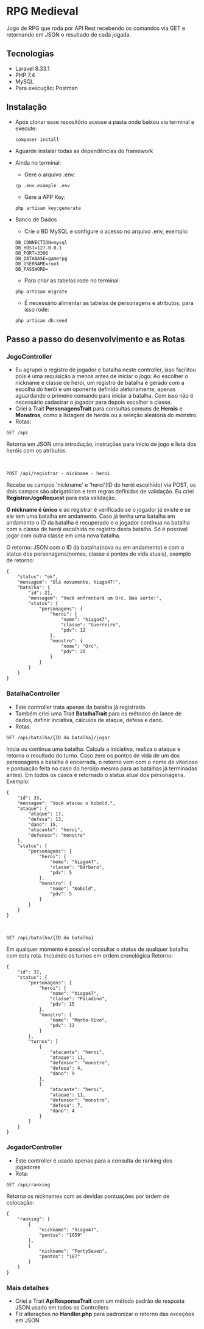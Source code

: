 # RPG Medieval

Jogo de RPG que roda por API Rest recebendo os comandos via GET e retornando em JSON o resultado de cada jogada. 

## Tecnologias
- Laravel 8.33.1
- PHP 7.4
- MySQL
- Para execução: Postman

## Instalação
- Após clonar esse repositório acesse a pasta onde baixou via terminal e execute:
    ```
    composer install
    ```
- Aguarde instalar todas as dependências do framework
- Ainda no terminal:
    - Gere o arquivo .env:
    ```
    cp .env.example .env
    ```
    - Gere a APP Key:
    ```
    php artisan key:generate
    ```

- Banco de Dados
    - Crie o BD MySQL e configure o acesso no arquivo .env, exemplo:
    ```
    DB_CONNECTION=mysql
    DB_HOST=127.0.0.1
    DB_PORT=3306
    DB_DATABASE=gamerpg
    DB_USERNAME=root
    DB_PASSWORD=
    ``` 
    - Para criar as tabelas rode no terminal:
    ``` 
    php artisan migrate
    ```
    - É necessário alimentar as tabelas de personagens e atributos, para isso rode:
    ```
    php artisan db:seed
    ```

## Passo a passo do desenvolvimento e as Rotas
### JogoController
- Eu agrupei o registro de jogador e batalha neste controller, isso facilitou pois é uma requisição a menos antes de iniciar o jogo: 
Ao escolher o nickname e classe de herói, um registro de batalha é gerado com a escolha do herói e um oponente definido aletoriamente, apenas aguardando o primeiro comando para iniciar a batalha. 
Com isso não é necessário cadastrar o jogador para depois escolher a classe.
- Criei a Trait **PersonagensTrait** para consultas comuns de **Herois** e **Monstros**, como a listagem de heróis ou a seleção aleatória do monstro.
- Rotas:

```
GET /api
```
Retorna em JSON uma introdução, instruções para inicio de jogo e lista dos heróis com os atributos.

<br/>

```
POST /api/registrar - nickname - heroi 
```
Recebe os campos 'nickname' e 'heroi'(ID do herói escolhido) via POST, os dois campos são obrigatórios e tem regras definidas de validação. Eu criei **RegistrarJogoRequest** para esta validação.  

**O nickname é único** e ao registrar é verificado se o jogador já existe e se ele tem uma batalha em andamento. Caso já tenha uma batalha em andamento o ID da batalha é recuperado e o jogador continua na batalha com a classe de herói escolhida no registro desta batalha. 
Só é possível jogar com outra classe em uma nova batalha. 

O retorno: JSON com o ID da batalha(nova ou em andamento) e com o status dos personagens(nomes, classe e pontos de vida atuais), exemplo de retorno:
```
{
    "status": "ok",
    "mensagem": "Olá novamente, hiago47!",
    "batalha": {
        "id": 21,
        "mensagem": "Você enfrentará um Orc. Boa sorte!",
        "status": {
            "personagens": {
                "heroi": {
                    "nome": "hiago47",
                    "classe": "Guerreiro",
                    "pdv": 12
                },
                "monstro": {
                    "nome": "Orc",
                    "pdv": 20
                }
            }
        }
    }
}
```
    

### BatalhaController
- Este controller trata apenas da batalha já registrada. 
- Também criei uma Trait **BatalhaTrait** para os métodos de lance de dados, definir inciativa, cálculos de ataque, defesa e dano.
- Rotas:

```
GET /api/batalha/{ID da batalha}/jogar
```
Inicia ou continua uma batalha: Calcula a iniciativa, realiza o ataque e retorna o resultado do turno. 
Caso zere os pontos de vida de um dos personagens a batalha é encerrada, o retorno vem com o nome do vitorioso e pontuação feita no caso do herói(o mesmo para as batalhas já terminadas antes). 
Em todos os casos é retornado o status atual dos personagens. Exemplo:
```
{
    "id": 33,
    "mensagem": "Você atacou o Kobold.",
    "ataque": {
        "ataque": 17,
        "defesa": 13,
        "dano": 15,
        "atacante": "heroi",
        "defensor": "monstro"
    },
    "status": {
        "personagens": {
            "heroi": {
                "nome": "hiago47",
                "classe": "Bárbaro",
                "pdv": 5
            },
            "monstro": {
                "nome": "Kobold",
                "pdv": 5
            }
        }
    }
}
```

<br/>

```
GET /api/batalha/{ID da batalha}
```
Em qualquer momento é possível consultar o status de qualquer batalha com esta rota. Incluindo os turnos em ordem cronológica
Retorno:
```
{
    "id": 37,
    "status": {
        "personagens": {
            "heroi": {
                "nome": "hiago47",
                "classe": "Paladino",
                "pdv": 15
            },
            "monstro": {
                "nome": "Morto-Vivo",
                "pdv": 12
            }
        },
        "turnos": [
            {
                "atacante": "heroi",
                "ataque": 11,
                "defensor": "monstro",
                "defesa": 4,
                "dano": 9
            },
            {
                "atacante": "heroi",
                "ataque": 11,
                "defensor": "monstro",
                "defesa": 7,
                "dano": 4
            }
        ]
    }
}
```

### JogadorController
- Este controller é usado apenas para a consulta de ranking dos jogadores
- Rota:
```
GET /api/ranking
```
Retorna os nicknames com as devidas pontuações por ordem de colocação:
```
{
    "ranking": [
        {
            "nickname": "hiago47",
            "pontos": "1059"
        },
        {
            "nickname": "FortySeven",
            "pontos": "187"
        }
    ]
}
```

### Mais detalhes
- Criei a Trait **ApiResponseTrait** com um método padrão de resposta JSON usado em todos os Controllers 
- Fiz alterações no **Handler.php** para padronizar o retorno das exceções em JSON 
